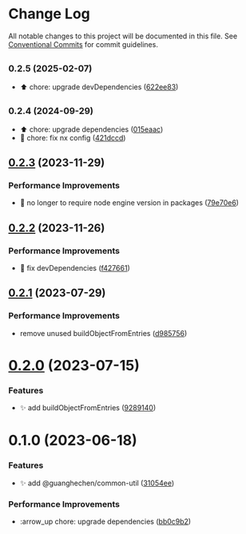 # Change Log

All notable changes to this project will be documented in this file.
See [Conventional Commits](https://conventionalcommits.org) for commit guidelines.

## <small>0.2.5 (2025-02-07)</small>

* :arrow_up:  chore: upgrade devDependencies ([622ee83](https://github.com/guanghechen/react-kit/commit/622ee83))





## <small>0.2.4 (2024-09-29)</small>

* :arrow_up:  chore: upgrade dependencies ([015eaac](https://github.com/guanghechen/react-kit/commit/015eaac))
* :wrench:  chore: fix nx config ([421dccd](https://github.com/guanghechen/react-kit/commit/421dccd))





## [0.2.3](https://github.com/guanghechen/react-kit/compare/@guanghechen/common-util@0.2.2...@guanghechen/common-util@0.2.3) (2023-11-29)


### Performance Improvements

* 🔧 no longer to require node engine version in packages ([79e70e6](https://github.com/guanghechen/react-kit/commit/79e70e69e8c5faf339f65e2c635a45e18863df49))





## [0.2.2](https://github.com/guanghechen/react-kit/compare/@guanghechen/common-util@0.2.1...@guanghechen/common-util@0.2.2) (2023-11-26)


### Performance Improvements

* 🔧 fix devDependencies ([f427661](https://github.com/guanghechen/react-kit/commit/f42766172ab6e4c0550a4d261e7ba865ebea5f64))





## [0.2.1](https://github.com/guanghechen/react-kit/compare/@guanghechen/common-util@0.2.0...@guanghechen/common-util@0.2.1) (2023-07-29)


### Performance Improvements

* remove unused buildObjectFromEntries ([d985756](https://github.com/guanghechen/react-kit/commit/d985756ccb12cea36abfcb18b14fdb179ded7d87))





# [0.2.0](https://github.com/guanghechen/react-kit/compare/@guanghechen/common-util@0.1.0...@guanghechen/common-util@0.2.0) (2023-07-15)


### Features

* ✨ add buildObjectFromEntries ([9289140](https://github.com/guanghechen/react-kit/commit/928914029a07e797067db975c402061125ccbc81))





# 0.1.0 (2023-06-18)


### Features

* ✨ add @guanghechen/common-util ([31054ee](https://github.com/guanghechen/react-kit/commit/31054ee9c2077e67c285b5e5bb5562a150f50a39))


### Performance Improvements

* :arrow_up  chore: upgrade dependencies ([bb0c9b2](https://github.com/guanghechen/react-kit/commit/bb0c9b2c439db2406520e1d340ff5ea7a5a6c187))
